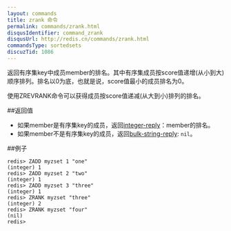 ```yaml
---
layout: commands
title: zrank 命令
permalink: commands/zrank.html
disqusIdentifier: command_zrank
disqusUrl: http://redis.cn/commands/zrank.html
commandsType: sortedsets
discuzTid: 1086
---
```


返回有序集key中成员member的排名。其中有序集成员按score值递增(从小到大)顺序排列。排名以0为底，也就是说，score值最小的成员排名为0。

使用ZREVRANK命令可以获得成员按score值递减(从大到小)排列的排名。

##返回值

- 如果member是有序集key的成员，返回[integer-reply](/topics/protocol#integer-reply)：member的排名。
- 如果member不是有序集key的成员，返回[bulk-string-reply](/topics/protocol#bulk-string-reply): `nil`。

##例子

	redis> ZADD myzset 1 "one"
	(integer) 1
	redis> ZADD myzset 2 "two"
	(integer) 1
	redis> ZADD myzset 3 "three"
	(integer) 1
	redis> ZRANK myzset "three"
	(integer) 2
	redis> ZRANK myzset "four"
	(nil)
	redis> 